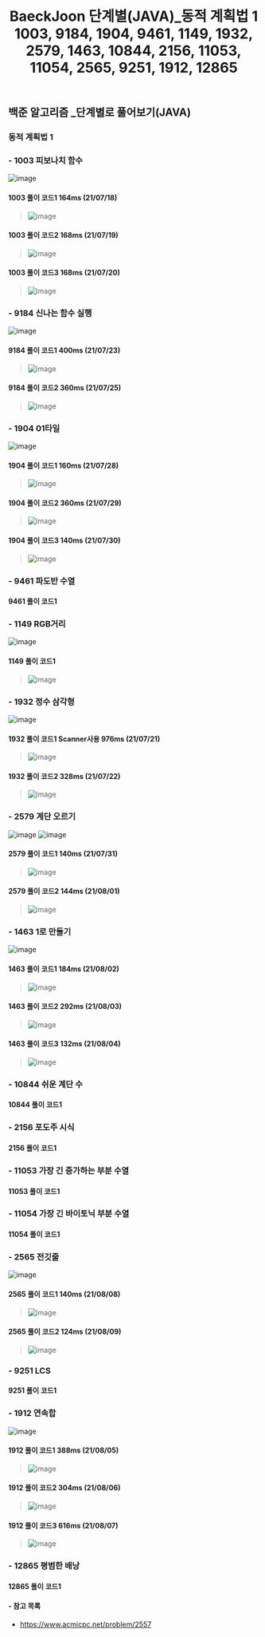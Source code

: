 ﻿---
layout: single
title: "BaeckJoon 단계별(JAVA)_동적 계획법 1 1003, 9184, 1904, 9461, 1149, 1932, 2579, 1463, 10844, 2156, 11053, 11054, 2565, 9251, 1912, 12865"
read_time: true
categories: 
 - BaeckJoon 
tags: 
 - Algorithm
 - BaeckJoon 
last_modified_at: '2021-07-17 23:46:00 +0800'
toc: true
toc_sticky: true
toc_label: 목차
---
## 백준 알고리즘 _단계별로 풀어보기(JAVA)
### 동적 계획법 1
### - 1003 피보나치 함수
![image](https://user-images.githubusercontent.com/66898243/126070705-3546f67a-73e1-42bb-9193-8a344e9cb222.png)

#### 1003 풀이 코드1 164ms (21/07/18)
>  ![image](https://user-images.githubusercontent.com/66898243/126070885-aed15a4e-6b0a-4098-bd8b-309fb13b995f.png)

#### 1003 풀이 코드2 168ms (21/07/19)
>  ![image](https://user-images.githubusercontent.com/66898243/126178033-8376e73d-cf56-4bfa-ac19-ac69c8a601bb.png)

#### 1003 풀이 코드3 168ms (21/07/20)
>  ![image](https://user-images.githubusercontent.com/66898243/126342830-5617eb82-0a43-44d0-86a7-d84c21471fc4.png)

### - 9184 신나는 함수 실행
![image](https://user-images.githubusercontent.com/66898243/126794589-f1c61901-0415-487c-8a34-a1657459525a.png)

#### 9184 풀이 코드1 400ms (21/07/23)
>  ![image](https://user-images.githubusercontent.com/66898243/126796694-5db0e7e3-cf9b-4645-90d7-5f6f82c7bb48.png)

#### 9184 풀이 코드2 360ms (21/07/25)
>  ![image](https://user-images.githubusercontent.com/66898243/126902826-c5ca93d0-3486-4223-80d6-573aeffabf13.png)

### - 1904 01타일
![image](https://user-images.githubusercontent.com/66898243/127337331-ed0fa124-eae7-4d8e-91ce-d4db9ac38489.png)

#### 1904 풀이 코드1 160ms (21/07/28)
>  ![image](https://user-images.githubusercontent.com/66898243/127338375-961bdf84-2d03-4d83-9179-4014d4e47aa8.png)

#### 1904 풀이 코드2 360ms (21/07/29)
>  ![image](https://user-images.githubusercontent.com/66898243/127514035-0fa0f9fe-a2df-4a53-b136-ba780994655a.png)

#### 1904 풀이 코드3 140ms (21/07/30)
> ![image](https://user-images.githubusercontent.com/66898243/127667792-f852787f-43ff-4fdf-acef-60efd333e8c9.png)

### - 9461 파도반 수열

#### 9461 풀이 코드1 
>
 
### - 1149 RGB거리
![image](https://user-images.githubusercontent.com/66898243/126872321-61c4a5ef-b39f-4527-a68f-cef6d9022bd0.png)

#### 1149 풀이 코드1 
>  ![image](https://user-images.githubusercontent.com/66898243/126872404-6d3a12d3-029c-42de-b31b-8a0d400142c2.png)
 
### - 1932 정수 삼각형
 ![image](https://user-images.githubusercontent.com/66898243/126501481-4071d570-445e-429e-b3e9-1560b8591f06.png)

#### 1932 풀이 코드1 Scanner사용 976ms (21/07/21)
>  ![image](https://user-images.githubusercontent.com/66898243/126506275-4c6368a3-a3ec-477d-bb87-416878f7fd3b.png)
 
#### 1932 풀이 코드2 328ms (21/07/22)
>  ![image](https://user-images.githubusercontent.com/66898243/126657838-e15ad98d-a6e0-4511-bedc-d3028dda2b2c.png)

### - 2579 계단 오르기
 ![image](https://user-images.githubusercontent.com/66898243/127743507-e88e28ba-5af1-4d4b-8b69-32a625e6afdd.png)
 ![image](https://user-images.githubusercontent.com/66898243/127743518-b80eae6a-5a70-4c98-b2b3-e6cb8f7f8825.png)

#### 2579 풀이 코드1 140ms (21/07/31)
>  ![image](https://user-images.githubusercontent.com/66898243/127743622-056143d5-0f15-4cc0-8a2d-4a080c03a685.png)

#### 2579 풀이 코드2 144ms (21/08/01)
>  ![image](https://user-images.githubusercontent.com/66898243/127772953-7ec76cab-db6e-4003-bd61-ca9a6554a3fa.png)

### - 1463 1로 만들기
  ![image](https://user-images.githubusercontent.com/66898243/127881125-57f352b2-0967-40da-a4af-7a3eaa96e093.png)

#### 1463 풀이 코드1 184ms (21/08/02)
>  ![image](https://user-images.githubusercontent.com/66898243/127881045-ddea3fb7-7a71-45e6-9331-0ee22c22c97f.png)

#### 1463 풀이 코드2 292ms (21/08/03)
>  ![image](https://user-images.githubusercontent.com/66898243/128032700-fbbab849-6a01-473f-b60e-0de9738ea884.png)

#### 1463 풀이 코드3 132ms (21/08/04)
>  ![image](https://user-images.githubusercontent.com/66898243/128198167-a4247692-3572-4b83-bccf-fb6dbb8ba5a5.png)

### - 10844 쉬운 계단 수

#### 10844 풀이 코드1 
>
 
### - 2156 포도주 시식

#### 2156 풀이 코드1 
>
 
### - 11053 가장 긴 증가하는 부분 수열

#### 11053 풀이 코드1 
>
 
### - 11054 가장 긴 바이토닉 부분 수열

#### 11054 풀이 코드1 
>
 
### - 2565 전깃줄	
 ![image](https://user-images.githubusercontent.com/66898243/128633943-575fd63f-456e-442f-a286-805ac4abcc07.png)

#### 2565 풀이 코드1 140ms (21/08/08)
>   ![image](https://user-images.githubusercontent.com/66898243/128633924-c791a318-4391-4099-9d87-49559f29e3d6.png)
 
#### 2565 풀이 코드2 124ms (21/08/09)
>   ![image](https://user-images.githubusercontent.com/66898243/128729346-176495ea-6e29-43dc-8f28-b89f1e91a66d.png)

### - 9251 LCS

#### 9251 풀이 코드1 
>
 
### - 1912 연속합
 ![image](https://user-images.githubusercontent.com/66898243/128365949-5d52c3f7-6fee-4664-a399-69a7e542b10e.png)

#### 1912 풀이 코드1 388ms (21/08/05)
>  ![image](https://user-images.githubusercontent.com/66898243/128367981-6d937f81-111e-4189-973c-e8d6a8f4aba9.png)
 
#### 1912 풀이 코드2 304ms (21/08/06)
>  ![image](https://user-images.githubusercontent.com/66898243/128525453-6cd8bebe-9986-4a84-a631-57b0dd8fe5c6.png)

#### 1912 풀이 코드3 616ms (21/08/07)
>  ![image](https://user-images.githubusercontent.com/66898243/128604208-60bfd1a8-6965-452a-8459-133701ac8c52.png)

### - 12865 평범한 배낭

#### 12865 풀이 코드1 
>
 

#### - 참고 목록
- https://www.acmicpc.net/problem/2557